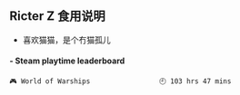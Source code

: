 ## Ricter Z 食用说明
- 喜欢猫猫，是个冇猫孤儿

<!-- steam-box start -->
#### - Steam playtime leaderboard
```text
🎮 World of Warships                 🕘 103 hrs 47 mins
```
<!-- Powered by https://github.com/YouEclipse/steam-box . -->
<!-- steam-box end -->
